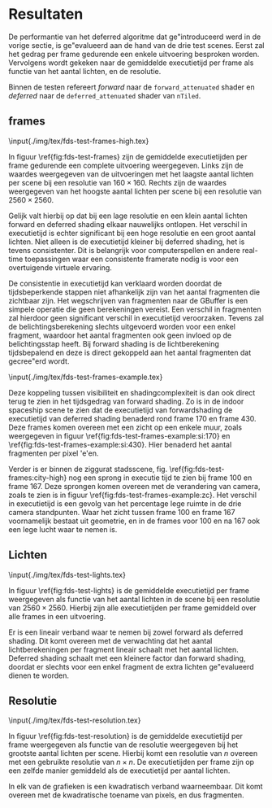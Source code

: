 # Resultaten 

De performantie van het deferred algoritme dat ge\"introduceerd werd in de 
vorige sectie, is ge\"evalueerd aan de hand van de drie test scenes. Eerst zal
het gedrag per frame gedurende een enkele uitvoering besproken worden.
Vervolgens wordt gekeken naar de gemiddelde executietijd per frame als functie 
van het aantal lichten, en de resolutie.

Binnen de testen refereert *forward* naar de `forward_attenuated` shader en
*deferred* naar de `deferred_attenuated` shader van `nTiled`.

## frames

\input{./img/tex/fds-test-frames-high.tex}

In figuur \ref{fig:fds-test-frames} zijn de gemiddelde executietijden per frame
gedurende een complete uitvoering weergegeven. Links zijn de waardes weergegeven 
van de uitvoeringen met het laagste aantal lichten per scene bij een resolutie 
van $160 \times 160$. Rechts zijn de waardes weergegeven van het hoogste aantal 
lichten per scene bij een resolutie van $2560 \times 2560$.  

Gelijk valt hierbij op dat bij een lage resolutie en een klein aantal lichten 
forward en deferred shading elkaar nauwelijks ontlopen. Het verschil in 
executietijd is echter significant bij een hoge resolutie en een groot aantal
lichten. Niet alleen is de executietijd kleiner bij deferred shading, het is 
tevens consistenter. Dit is belangrijk voor computerspellen en andere real-time
toepassingen waar een consistente framerate nodig is voor een overtuigende 
virtuele ervaring. 

De consistentie in executietijd kan verklaard worden doordat de tijdsbeperkende 
stappen niet afhankelijk zijn van het aantal fragmenten die zichtbaar zijn.
Het wegschrijven van fragmenten naar de GBuffer is een simpele operatie die 
geen berekeningen vereist. Een verschil in fragmenten zal hierdoor geen 
significant verschil in executietijd veroorzaken. Tevens zal de 
belichtingsberekening slechts uitgevoerd worden voor een enkel fragment, 
waardoor het aantal fragmenten ook geen invloed op de belichtingsstap heeft. 
Bij forward shading is de lichtberekening tijdsbepalend en deze is direct 
gekoppeld aan het aantal fragmenten dat gecree\"erd wordt. 

\input{./img/tex/fds-test-frames-example.tex}

Deze koppeling tussen visibiliteit en shadingcomplexiteit is dan ook direct 
terug te zien in het tijdsgedrag van forward shading. Zo is in de indoor
spaceship scene te zien dat de executietijd van forwardshading de executietijd
van deferred shading benaderd rond frame 170 en frame 430. Deze frames komen
overeen met een zicht op een enkele muur, zoals weergegeven in figuur 
\ref{fig:fds-test-frames-example:si:170} en \ref{fig:fds-test-frames-example:si:430}.
Hier benaderd het aantal fragmenten per pixel \'e\'en.

Verder is er binnen de ziggurat stadsscene, fig. \ref{fig:fds-test-frames:city-high}
nog een sprong in executie tijd te zien bij frame 100 en frame 167. Deze 
sprongen komen overeen met de verandering van camera, zoals te zien is in figuur
\ref{fig:fds-test-frames-example:zc}. Het verschil in executietijd is een gevolg
van het percentage lege ruimte in de drie camera standpunten. Waar het zicht 
tussen frame 100 en frame 167 voornamelijk bestaat uit geometrie, en in de 
frames voor 100 en na 167 ook een lege lucht waar te nemen is.

## Lichten

\input{./img/tex/fds-test-lights.tex}

In figuur \ref{fig:fds-test-lights} is de gemiddelde executietijd per frame
weergegeven als  functie van het aantal lichten in de scene bij een resolutie
van $2560 \times 2560$. Hierbij zijn alle executietijden per frame gemiddeld 
over alle frames in een uitvoering.

Er is een lineair verband waar te nemen bij zowel forward als deferred shading.
Dit komt overeen met de verwachting dat het aantal lichtberekeningen per fragment
lineair schaalt met het aantal lichten. Deferred shading schaalt met een kleinere
factor dan forward shading, doordat er slechts voor een enkel fragment de extra
lichten ge\"evalueerd dienen te worden.

## Resolutie

\input{./img/tex/fds-test-resolution.tex}

In figuur \ref{fig:fds-test-resolution} is de gemiddelde executietijd per frame
weergegeven als functie van de resolutie weergegeven bij het grootste aantal 
lichten per scene. Hierbij komt een resolutie van $n$ overeen met een gebruikte
resolutie van $n \times n$. De executietijden per frame zijn op een zelfde manier
gemiddeld als de executietijd per aantal lichten. 

In elk van de grafieken is een kwadratisch verband waarneembaar. Dit komt 
overeen met de kwadratische toename van pixels, en dus fragmenten.

